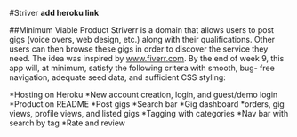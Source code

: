 #Striver
**add heroku link**

##Minimum Viable Product
Striverr is a domain that allows users to post gigs (voice overs, web design, etc.) along with their qualifications. Other users can then browse these gigs in order to discover the service they need. The idea was inspired by www.fiverr.com. By the end of week 9, this app will, at minimum, satisfy the following critera with smooth, bug- free navigation, adequate seed data, and sufficient CSS styling:

*Hosting on Heroku
*New account creation, login, and guest/demo login
*Production README
*Post gigs
*Search bar
*Gig dashboard
  *orders, gig views, profile views, and listed gigs
*Tagging with categories
  *Nav bar with search by tag
*Rate and review
